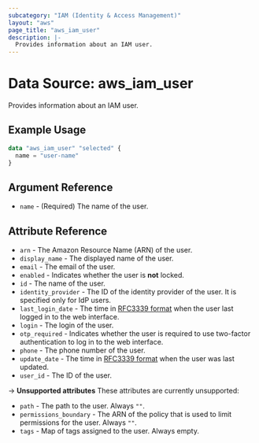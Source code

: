 ```yaml
---
subcategory: "IAM (Identity & Access Management)"
layout: "aws"
page_title: "aws_iam_user"
description: |-
  Provides information about an IAM user.
---
```


[RFC3339 format]: https://datatracker.ietf.org/doc/html/rfc3339#section-5.8

# Data Source: aws_iam_user

Provides information about an IAM user.

## Example Usage

```terraform
data "aws_iam_user" "selected" {
  name = "user-name"
}
```

## Argument Reference

* `name` - (Required) The name of the user.

## Attribute Reference

* `arn` - The Amazon Resource Name (ARN) of the user.
* `display_name` - The displayed name of the user.
* `email` - The email of the user.
* `enabled` - Indicates whether the user is **not** locked.
* `id` - The name of the user.
* `identity_provider` - The ID of the identity provider of the user. It is specified only for IdP users.
* `last_login_date` - The time in [RFC3339 format] when the user last logged in to the web interface.
* `login` - The login of the user.
* `otp_required` -  Indicates whether the user is required to use two-factor authentication to log in to the web interface.
* `phone` - The phone number of the user.
* `update_date` - The time in [RFC3339 format] when the user was last updated.
* `user_id` - The ID of the user.

->  **Unsupported attributes**
These attributes are currently unsupported:

* `path` - The path to the user. Always `""`.
* `permissions_boundary` - The ARN of the policy that is used to limit permissions for the user. Always `""`.
* `tags` - Map of tags assigned to the user. Always empty.
